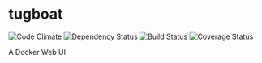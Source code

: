 tugboat
=======

[![Code Climate](https://codeclimate.com/github/randywallace/tugboat.png)](https://codeclimate.com/github/randywallace/tugboat)
[![Dependency Status](https://gemnasium.com/randywallace/tugboat.png)](https://gemnasium.com/randywallace/tugboat)
[![Build Status](https://travis-ci.org/randywallace/tugboat.png)](https://travis-ci.org/randywallace/tugboat)
[![Coverage Status](https://coveralls.io/repos/randywallace/tugboat/badge.png)](https://coveralls.io/r/randywallace/tugboat)

A Docker Web UI
